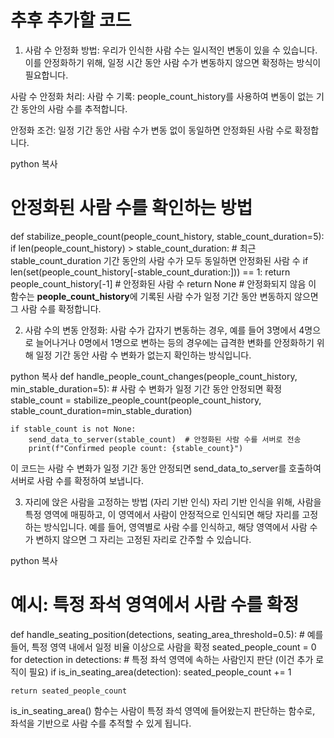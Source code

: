 # 추후 추가할 코드

1. 사람 수 안정화 방법:
우리가 인식한 사람 수는 일시적인 변동이 있을 수 있습니다. 이를 안정화하기 위해, 일정 시간 동안 사람 수가 변동하지 않으면 확정하는 방식이 필요합니다.

사람 수 안정화 처리:
사람 수 기록: people_count_history를 사용하여 변동이 없는 기간 동안의 사람 수를 추적합니다.

안정화 조건: 일정 기간 동안 사람 수가 변동 없이 동일하면 안정화된 사람 수로 확정합니다.

python
복사
# 안정화된 사람 수를 확인하는 방법
def stabilize_people_count(people_count_history, stable_count_duration=5):
    if len(people_count_history) > stable_count_duration:
        # 최근 stable_count_duration 기간 동안의 사람 수가 모두 동일하면 안정화된 사람 수
        if len(set(people_count_history[-stable_count_duration:])) == 1:
            return people_count_history[-1]  # 안정화된 사람 수
    return None  # 안정화되지 않음
이 함수는 **people_count_history**에 기록된 사람 수가 일정 기간 동안 변동하지 않으면 그 사람 수를 확정합니다.

2. 사람 수의 변동 안정화:
사람 수가 갑자기 변동하는 경우, 예를 들어 3명에서 4명으로 늘어나거나 0명에서 1명으로 변하는 등의 경우에는 급격한 변화를 안정화하기 위해 일정 기간 동안 사람 수 변화가 없는지 확인하는 방식입니다.

python
복사
def handle_people_count_changes(people_count_history, min_stable_duration=5):
    # 사람 수 변화가 일정 기간 동안 안정되면 확정
    stable_count = stabilize_people_count(people_count_history, stable_count_duration=min_stable_duration)
    
    if stable_count is not None:
        send_data_to_server(stable_count)  # 안정화된 사람 수를 서버로 전송
        print(f"Confirmed people count: {stable_count}")
이 코드는 사람 수 변화가 일정 기간 동안 안정되면 send_data_to_server를 호출하여 서버로 사람 수를 확정하여 보냅니다.

3. 자리에 앉은 사람을 고정하는 방법 (자리 기반 인식)
자리 기반 인식을 위해, 사람을 특정 영역에 매핑하고, 이 영역에서 사람이 안정적으로 인식되면 해당 자리를 고정하는 방식입니다. 예를 들어, 영역별로 사람 수를 인식하고, 해당 영역에서 사람 수가 변하지 않으면 그 자리는 고정된 자리로 간주할 수 있습니다.

python
복사
# 예시: 특정 좌석 영역에서 사람 수를 확정
def handle_seating_position(detections, seating_area_threshold=0.5):
    # 예를 들어, 특정 영역 내에서 일정 비율 이상으로 사람을 확정
    seated_people_count = 0
    for detection in detections:
        # 특정 좌석 영역에 속하는 사람인지 판단 (이건 추가 로직이 필요)
        if is_in_seating_area(detection):
            seated_people_count += 1
    
    return seated_people_count
is_in_seating_area() 함수는 사람이 특정 좌석 영역에 들어왔는지 판단하는 함수로, 좌석을 기반으로 사람 수를 추적할 수 있게 됩니다.

